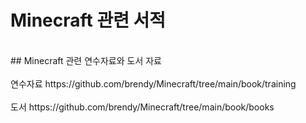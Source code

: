 # Minecraft 관련 서적
<br/>
## Minecraft 관련 연수자료와 도서 자료
<br/><br/>
연수자료 https://github.com/brendy/Minecraft/tree/main/book/training
<br/><br/>
도서 https://github.com/brendy/Minecraft/tree/main/book/books
